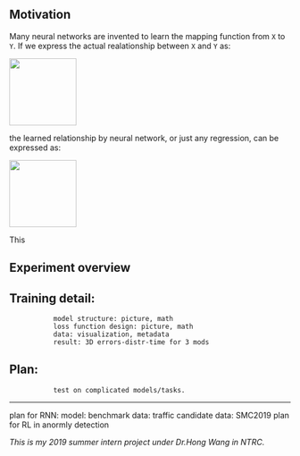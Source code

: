 ## Motivation
  Many neural networks are invented to learn the mapping function from `X` to `Y`. If we express the actual realationship between `X` and `Y` as:
  
  <img src="http://i66.tinypic.com/210x7qr.png" width="120">
  
  the learned relationship by neural network, or just any regression, can be expressed as:
  
  <img src="http://i67.tinypic.com/2z3wj91.png" width="120">
  
  This 
  
## Experiment overview
## Training detail:
               model structure: picture, math
               loss function design: picture, math
               data: visualization, metadata
               result: 3D errors-distr-time for 3 mods
## Plan:
               test on complicated models/tasks.

 
-----------------------------------
plan for RNN:
                model:
                benchmark data:
                traffic candidate data: SMC2019
plan for RL in anormly detection

*This is my 2019 summer intern project under Dr.Hong Wang in NTRC.*


